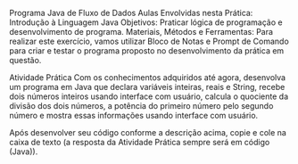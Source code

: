 Programa Java de Fluxo de Dados
Aulas Envolvidas nesta Prática: Introdução à Linguagem Java
Objetivos: Praticar lógica de programação e desenvolvimento de programa.
Materiais, Métodos e Ferramentas:
Para realizar este exercício, vamos utilizar Bloco de Notas e Prompt de Comando para criar e testar o programa proposto no desenvolvimento da prática em questão.

Atividade Prática
Com os conhecimentos adquiridos até agora, desenvolva um programa em Java que declara variáveis inteiras, reais e String, recebe dois números inteiros usando interface com usuário, calcula o quociente da divisão dos dois números, a potência do primeiro número pelo segundo número e mostra essas informações usando interface com usuário.

Após desenvolver seu código conforme a descrição acima, copie e cole na caixa de texto (a resposta da Atividade Prática sempre será em código (Java)).